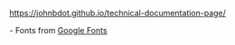 <p><a href="https://johnbdot.github.io/technical-documentation-page/">https://johnbdot.github.io/technical-documentation-page/</a></p>
<p>- Fonts from <a href="https://fonts.google.com/">Google Fonts</a></p>